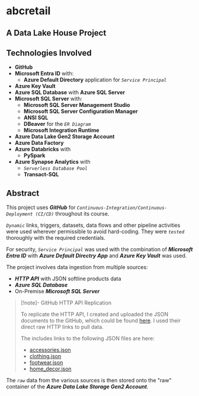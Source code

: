 # abcretail

## A Data Lake House Project

## Technologies Involved

- **GitHub**
- **Microsoft Entra ID** with:
	- **Azure Default Directory** application for *`Service Principal`*
- **Azure Key Vault**
- **Azure SQL Database** with **Azure SQL Server**
- **Microsoft SQL Server** with:
	- **Microsoft SQL Server Management Studio**
	- **Microsoft SQL Server Configuration Manager**
	- **ANSI SQL**
	- **DBeaver** for the *`ER Diagram`*
	- **Microsoft Integration Runtime**
- **Azure Data Lake Gen2 Storage Account**
- **Azure Data Factory**
- **Azure Databricks** with
	- **PySpark**
- **Azure Synapse Analytics** with
	- *`Serverless Database Pool`*
	- **Transact-SQL**

## Abstract

This project uses ***GitHub*** for *`Continuous-Integration/Continuous-Deployment (CI/CD)`* throughout its course.

*`Dynamic`* links, triggers, datasets, data flows and other pipeline activities were used wherever permissible to avoid hard-coding. They were *`tested`* thoroughly with the required credentials.

For security, *`Service Principal`* was used with the combination of ***Microsoft Entra ID*** with ***Azure Default Directry App*** and ***Azure Key Vault*** was used.

The project involves data ingestion from multiple sources:

- ***HTTP API*** with JSON softline products data
- ***Azure SQL Database***
- On-Premise ***Microsoft SQL Server***

> [!note]- GitHub HTTP API Replication
> 
> To replicate the HTTP API, I created and uploaded the JSON documents to the GitHub, which could be found [here](https://github.com/midha-abhishek/abcretail/tree/main/softline_data). I used their direct raw HTTP links to pull data.
> 
> The includes links to the following JSON files are here:
> 
> - [accessories.json](https://raw.githubusercontent.com/midha-abhishek/abcretail/refs/heads/main/softline_data/accessories.json)
> - [clothing.json](https://raw.githubusercontent.com/midha-abhishek/abcretail/refs/heads/main/softline_data/clothing.json)
> - [footwear.json](https://raw.githubusercontent.com/midha-abhishek/abcretail/refs/heads/main/softline_data/footwear.json)
> - [home_decor.json](https://raw.githubusercontent.com/midha-abhishek/abcretail/refs/heads/main/softline_data/home_decor.json)



The *`raw`* data from the various sources is then stored onto the "raw" container of the ***Azure Data Lake Storage Gen2 Account***.

